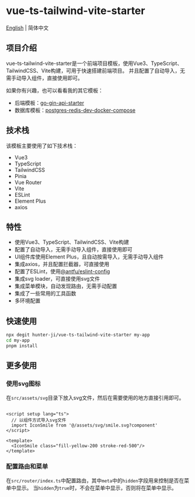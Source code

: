# vue-ts-tailwind-vite-starter

[English](https://github.com/hunter-ji/vue-ts-tailwind-vite-starter) | 简体中文

## 项目介绍

vue-ts-tailwind-vite-starter是一个前端项目模板，使用Vue3、TypeScript、TailwindCSS、Vite构建，可用于快速搭建前端项目。
并且配置了自动导入，无需手动导入组件，直接使用即可。

如果你有兴趣，也可以看看我的其它模板：

- 后端模板：[go-gin-api-starter](https://github.com/hunter-ji/go-gin-api-starter)
- 数据库模板：[postgres-redis-dev-docker-compose](https://github.com/hunter-ji/postgres-redis-dev-docker-compose)

## 技术栈

该模板主要使用了如下技术栈：

- Vue3
- TypeScript
- TailwindCSS
- Pinia
- Vue Router
- Vite
- ESLint
- Element Plus
- axios

## 特性

- 使用Vue3、TypeScript、TailwindCSS、Vite构建
- 配置了自动导入，无需手动导入组件，直接使用即可
- UI组件库使用Element Plus，且自动按需导入，无需手动导入组件
- 集成axios，并且配置拦截器，可直接使用
- 配置了ESLint，使用[@antfu/eslint-config](https://github.com/antfu/eslint-config)
- 集成svg loader，可直接使用svg文件
- 集成菜单模块，自动发现路由，无需手动配置
- 集成了一些常用的工具函数
- 多环境配置

## 快速使用

```bash
npx degit hunter-ji/vue-ts-tailwind-vite-starter my-app
cd my-app
pnpm install
```

## 更多使用

### 使用svg图标

在`src/assets/svg`目录下放入svg文件，然后在需要使用的地方直接引用即可。

```vue

<script setup lang="ts">
  // 以组件方式导入svg文件
  import IconSmile from '@/assets/svg/smile.svg?component'
</script>

<template>
  <IconSmile class="fill-yellow-200 stroke-red-500"/>
</template>
```

### 配置路由和菜单

在`src/router/index.ts`中配置路由，其中`meta`中的`hidden`字段用来控制是否在菜单中显示。
当`hidden`为`true`时，不会在菜单中显示，否则将在菜单中显示。

